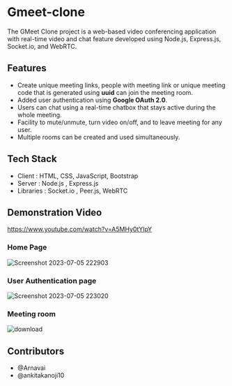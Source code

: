 # Gmeet-clone
The GMeet Clone project is a web-based video conferencing application with real-time video and chat feature developed using Node.js, Express.js,  Socket.io, and WebRTC. 

## Features
* Create unique meeting links, people with meeting link or unique meeting code that is generated using **uuid** can join the meeting room.
* Added user authentication using **Google OAuth 2.0**.
* Users can chat using a real-time chatbox that stays active during the whole meeting.
* Facility to mute/unmute, turn video on/off, and to leave meeting for any user.
* Multiple rooms can be created and used simultaneously.

## Tech Stack
* Client : HTML, CSS, JavaScript, Bootstrap
* Server : Node.js , Express.js
* Libraries : Socket.io , Peer.js, WebRTC

## Demonstration Video
https://www.youtube.com/watch?v=A5MHy0tYIpY


### Home Page
![Screenshot 2023-07-05 222903](https://github.com/ankitakanoji10/Gmeet-clone/assets/95422118/2c96be23-ee38-44ce-8824-0d253a464ca6)


### User Authentication page
![Screenshot 2023-07-05 223020](https://github.com/ankitakanoji10/Gmeet-clone/assets/95422118/9adcb86a-af64-48d6-9970-afc79e3a9586)


### Meeting room 
![download](https://github.com/ankitakanoji10/Gmeet-clone/assets/95422118/fea1619a-d4c4-4f87-a730-8453cb540557)

## Contributors 
* @Arnavai
* @ankitakanoji10

